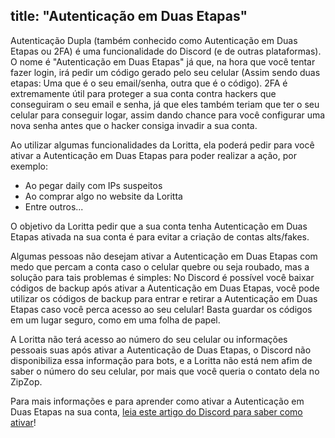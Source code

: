 title: "Autenticação em Duas Etapas"
---
Autenticação Dupla (também conhecido como Autenticação em Duas Etapas ou 2FA) é uma funcionalidade do Discord (e de outras plataformas). O nome é "Autenticação em Duas Etapas" já que, na hora que você tentar fazer login, irá pedir um código gerado pelo seu celular (Assim sendo duas etapas: Uma que é o seu email/senha, outra que é o código). 2FA é extremamente útil para proteger a sua conta contra hackers que conseguiram o seu email e senha, já que eles também teriam que ter o seu celular para conseguir logar, assim dando chance para você configurar uma nova senha antes que o hacker consiga invadir a sua conta.

Ao utilizar algumas funcionalidades da Loritta, ela poderá pedir para você ativar a Autenticação em Duas Etapas para poder realizar a ação, por exemplo:
* Ao pegar daily com IPs suspeitos
* Ao comprar algo no website da Loritta
* Entre outros...

O objetivo da Loritta pedir que a sua conta tenha Autenticação em Duas Etapas ativada na sua conta é para evitar a criação de contas alts/fakes.

Algumas pessoas não desejam ativar a Autenticação em Duas Etapas com medo que percam a conta caso o celular quebre ou seja roubado, mas a solução para tais problemas é simples: No Discord é possível você baixar códigos de backup após ativar a Autenticação em Duas Etapas, você pode utilizar os códigos de backup para entrar e retirar a Autenticação em Duas Etapas caso você perca acesso ao seu celular! Basta guardar os códigos em um lugar seguro, como em uma folha de papel.

A Loritta não terá acesso ao número do seu celular ou informações pessoais suas após ativar a Autenticação de Duas Etapas, o Discord não disponibiliza essa informação para bots, e a Loritta não está nem afim de saber o número do seu celular, por mais que você queria o contato dela no ZipZop.

Para mais informações e para aprender como ativar a Autenticação em Duas Etapas na sua conta, [leia este artigo do Discord para saber como ativar](https://support.discord.com/hc/pt-br/articles/219576828-Autentica%C3%A7%C3%A3o-em-Duas-Etapas)!